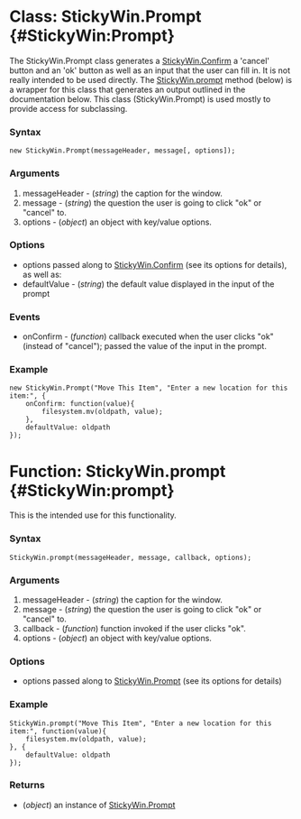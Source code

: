 Class: StickyWin.Prompt {#StickyWin:Prompt}
==================================

The StickyWin.Prompt class generates a [StickyWin.Confirm][] a 'cancel' button and an 'ok' button as well as an input that the user can fill in. It is not really intended to be used directly. The [StickyWin.prompt][] method (below) is a wrapper for this class that generates an output outlined in the documentation below. This class (StickyWin.Prompt) is used mostly to provide access for subclassing.

### Syntax

	new StickyWin.Prompt(messageHeader, message[, options]);

### Arguments

1. messageHeader - (*string*) the caption for the window.
2. message - (*string*) the question the user is going to click "ok" or "cancel" to.
4. options - (*object*) an object with key/value options.

### Options

* options passed along to [StickyWin.Confirm][] (see its options for details), as well as:
* defaultValue - (*string*) the default value displayed in the input of the prompt

### Events

* onConfirm - (*function*) callback executed when the user clicks "ok" (instead of "cancel"); passed the value of the input in the prompt.

### Example

	new StickyWin.Prompt("Move This Item", "Enter a new location for this item:", {
		onConfirm: function(value){
			filesystem.mv(oldpath, value);
		},
		defaultValue: oldpath
	});

Function: StickyWin.prompt {#StickyWin:prompt}
==================================

This is the intended use for this functionality.

### Syntax

	StickyWin.prompt(messageHeader, message, callback, options);

### Arguments

1. messageHeader - (*string*) the caption for the window.
2. message - (*string*) the question the user is going to click "ok" or "cancel" to.
3. callback - (*function*) function invoked if the user clicks "ok".
4. options - (*object*) an object with key/value options.

### Options

* options passed along to [StickyWin.Prompt][] (see its options for details)

### Example

	StickyWin.prompt("Move This Item", "Enter a new location for this item:", function(value){
		filesystem.mv(oldpath, value);
	}, {
		defaultValue: oldpath
	});

### Returns

* (*object*) an instance of [StickyWin.Prompt][]

[StickyWin.Alert]: #StickyWin.Alert
[StickyWin.Confirm]: #StickyWin.Confirm
[StickyWin.Prompt]: #StickyWin.Prompt
[StickyWin.prompt]: #StickyWin.prompt